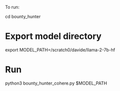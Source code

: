 To run:

cd bounty_hunter

# Export model directory
export MODEL_PATH=/scratch0/davide/llama-2-7b-hf

# Run
python3 bounty_hunter_cohere.py $MODEL_PATH